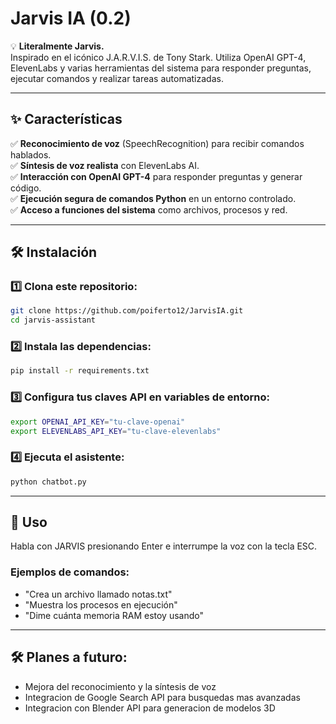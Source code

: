 # Jarvis IA (0.2)

💡 **Literalmente Jarvis.**  
Inspirado en el icónico J.A.R.V.I.S. de Tony Stark. Utiliza OpenAI GPT-4, ElevenLabs y varias herramientas del sistema para responder preguntas, ejecutar comandos y realizar tareas automatizadas.

---

## ✨ Características  
✅ **Reconocimiento de voz** (SpeechRecognition) para recibir comandos hablados.  
✅ **Síntesis de voz realista** con ElevenLabs AI.  
✅ **Interacción con OpenAI GPT-4** para responder preguntas y generar código.  
✅ **Ejecución segura de comandos Python** en un entorno controlado.  
✅ **Acceso a funciones del sistema** como archivos, procesos y red.  

---

## 🛠️ Instalación  

### 1️⃣ Clona este repositorio:  
```bash
git clone https://github.com/poiferto12/JarvisIA.git
cd jarvis-assistant
```
### 2️⃣ Instala las dependencias:
```bash
pip install -r requirements.txt
```
### 3️⃣ Configura tus claves API en variables de entorno:
```bash
export OPENAI_API_KEY="tu-clave-openai"
export ELEVENLABS_API_KEY="tu-clave-elevenlabs"
```
### 4️⃣ Ejecuta el asistente:
```bash
python chatbot.py
```
---
## 🎤 Uso
Habla con JARVIS presionando Enter e interrumpe la voz con la tecla ESC.
### Ejemplos de comandos:

- "Crea un archivo llamado notas.txt"
- "Muestra los procesos en ejecución"
- "Dime cuánta memoria RAM estoy usando"

---

## 🛠️ Planes a futuro:
- Mejora del reconocimiento y la síntesis de voz
- Integracion de Google Search API para busquedas mas avanzadas
- Integracion con Blender API para generacion de modelos 3D
